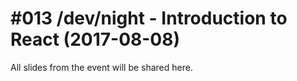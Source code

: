 # #013 /dev/night - Introduction to React (2017-08-08)

All slides from the event will be shared here.
